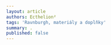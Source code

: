 ```yaml
---
layout: article
authors: Ecthelion²
tags: 'Ravnburgh, materiály a doplňky'
summary: .
published: false
---
```

